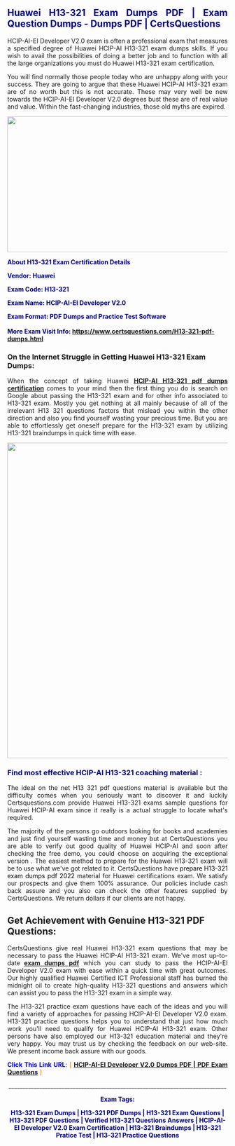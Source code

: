 <h2 style="text-align: justify;"><span style="color: #000080;">Huawei H13-321 Exam Dumps PDF | Exam Question Dumps - Dumps PDF | CertsQuestions</span></h2>
<p style="text-align: justify;">HCIP-AI-EI Developer V2.0 exam is often a professional exam that measures a specified degree of Huawei HCIP-AI H13-321 exam dumps skills. If you wish to avail the possibilities of doing a better job and to function with all the large organizations you must do Huawei H13-321 exam certification.</p>
<p style="text-align: justify;">You will find normally those people today who are unhappy along with your success. They are going to argue that these Huawei HCIP-AI H13-321 exam are of no worth but this is not accurate. These may very well be new towards the HCIP-AI-EI Developer V2.0 degrees bust these are of real value and value. Within the fast-changing industries, those old myths are expired.</p>
<p><img style="display: block; margin-left: auto; margin-right: auto;" src="https://i.imgur.com/eaP4ae9.png" width="840" height="310" /></p>
<p><span style="color: #000080;"><strong>About H13-321 Exam Certification Details</strong></span></p>
<p><span style="color: #000080;"><strong>Vendor: Huawei<br /></strong></span></p>
<p><span style="color: #000080;"><strong>Exam Code: H13-321</strong></span></p>
<p><span style="color: #000080;"><strong>Exam Name: HCIP-AI-EI Developer V2.0</strong></span></p>
<p><span style="color: #000080;"><strong>Exam Format: PDF Dumps and Practice Test Software<br /><br />More Exam Visit Info: <span style="color: #ff6600;"><a href="https://www.certsquestions.com/H13-321-pdf-dumps.html">https://www.certsquestions.com/H13-321-pdf-dumps.html</a></span></strong></span></p>
<h3>On the Internet Struggle in Getting Huawei H13-321 Exam Dumps:</h3>
<p style="text-align: justify;">When the concept of taking Huawei <a href="https://www.certsquestions.com/H13-321-pdf-dumps.html"><strong>HCIP-AI H13-321 pdf dumps certification</strong></a> comes to your mind then the first thing you do is search on Google about passing the H13-321 exam and for other info associated to H13-321 exam. Mostly you get nothing at all mainly because of all of the irrelevant H13 321 questions factors that mislead you within the other direction and also you find yourself wasting your precious time. But you are able to effortlessly get oneself prepare for the H13-321 exam by utilizing H13-321 braindumps in quick time with ease.</p>
<p><a href="https://www.certsquestions.com/H13-321-pdf-dumps.html"><img style="display: block; margin-left: auto; margin-right: auto;" src="https://i.imgur.com/pxhoKQ2.png" width="720" /></a></p>
<h3><span style="color: #000080;">Find most effective HCIP-AI H13-321 coaching material :</span></h3>
<p style="text-align: justify;">The ideal on the net H13 321 pdf questions material is available but the difficulty comes when you seriously want to discover it and luckily Certsquestions.com provide Huawei H13-321 exams sample questions for Huawei HCIP-AI exam since it really is a actual struggle to locate what's required.</p>
<p style="text-align: justify;">The majority of the persons go outdoors looking for books and academies and just find yourself wasting time and money but at CertsQuestions you are able to verify out good quality of Huawei HCIP-AI and soon after checking the free demo, you could choose on acquiring the exceptional version . The easiest method to prepare for the Huawei H13-321 exam will be to use what we've got related to it. CertsQuestions have <span style="color: #000000;">prepare H13-321 exam dumps pdf 2022</span> material for Huawei certifications exam. We satisfy our prospects and give them 100% assurance. Our policies include cash back assure and you also can check the other features supplied by CertsQuestions. We return dollars if our clients are not happy.</p>
<h2>Get Achievement with Genuine H13-321 PDF Questions:</h2>
<p style="text-align: justify;">CertsQuestions give real Huawei H13-321 exam questions that may be necessary to pass the Huawei HCIP-AI H13-321 exam. We've most up-to-date<strong>&nbsp;<a href="https://www.certsquestions.com/">exam dumps pdf</a></strong>&nbsp;which you can study to pass the HCIP-AI-EI Developer V2.0 exam with ease within a quick time with great outcomes. Our highly qualified Huawei Certified ICT Professional staff has burned the midnight oil to create high-quality H13-321 questions and answers which can assist you to pass the H13-321 exam in a simple way.</p>
<p style="text-align: justify;">The H13-321 practice exam questions have each of the ideas and you will find a variety of approaches for passing HCIP-AI-EI Developer V2.0 exam. H13-321 practice questions helps you to understand that just how much work you'll need to qualify for Huawei HCIP-AI H13-321 exam. Other persons have also employed our H13-321 education material and they're very happy. You may trust us by checking the feedback on our web-site. We present income back assure with our goods.</p>
<p style="text-align: justify;"><span style="color: #0000ff;"><strong>Click This Link URL</strong>:</span> <span style="color: #ff6600;">[ <strong><a href="https://www.certsquestions.com/huawei-certified-ict-professional-certification.html">HCIP-AI-EI Developer V2.0 Dumps PDF | PDF Exam Questions</a></strong> ]</span></p>
<p style="text-align: center;">______________________________________________________________________________</p>
<p style="text-align: center;"><span style="color: #000080;"><strong>Exam Tags:</strong></span></p>
<p style="text-align: center;"><span style="color: #000080;"><strong>H13-321 Exam Dumps | H13-321 PDF Dumps | H13-321 Exam Questions | H13-321 PDF Questions | Verified H13-321 Questions Answers | HCIP-AI-EI Developer V2.0 Exam Certification | H13-321 Braindumps | H13-321 Pratice Test | H13-321 Practice Questions</strong></span></p>
